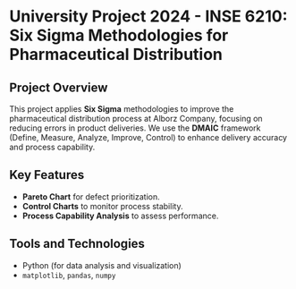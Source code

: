 # University Project 2024 - INSE 6210: Six Sigma Methodologies for Pharmaceutical Distribution

## Project Overview
This project applies **Six Sigma** methodologies to improve the pharmaceutical distribution process at Alborz Company, focusing on reducing errors in product deliveries. We use the **DMAIC** framework (Define, Measure, Analyze, Improve, Control) to enhance delivery accuracy and process capability.

## Key Features
- **Pareto Chart** for defect prioritization.
- **Control Charts** to monitor process stability.
- **Process Capability Analysis** to assess performance.

## Tools and Technologies
- Python (for data analysis and visualization)
- `matplotlib`, `pandas`, `numpy`
